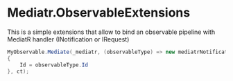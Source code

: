 # Mediatr.ObservableExtensions

This is a simple extensions that allow to bind an observable pipeline with MediatR handler (INotification or IRequest)

```csharp
MyObservable.Mediate(_mediatr, (observableType) => new mediatrNotification
{
    Id = observableType.Id
}, ct);
```
